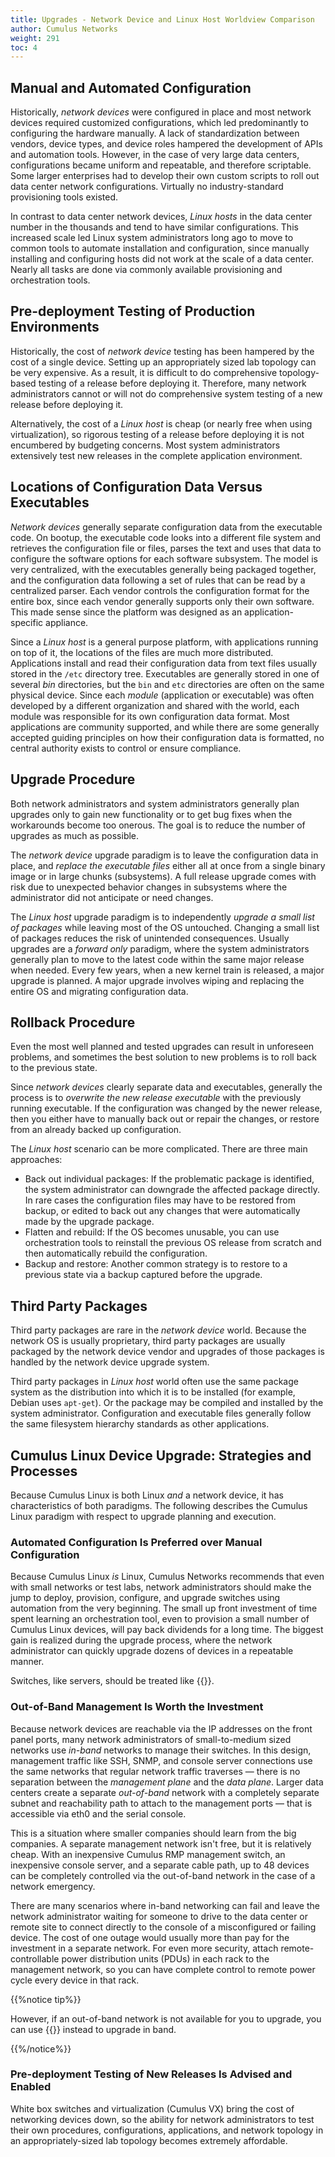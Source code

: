 ```yaml
---
title: Upgrades - Network Device and Linux Host Worldview Comparison
author: Cumulus Networks
weight: 291
toc: 4
---
```


## Manual and Automated Configuration

Historically, *network devices* were configured in place and most
network devices required customized configurations, which led
predominantly to configuring the hardware manually. A lack of
standardization between vendors, device types, and device roles hampered
the development of APIs and automation tools. However, in the case of
very large data centers, configurations became uniform and repeatable,
and therefore scriptable. Some larger enterprises had to develop their
own custom scripts to roll out data center network configurations.
Virtually no industry-standard provisioning tools existed.

In contrast to data center network devices, *Linux hosts* in the data
center number in the thousands and tend to have similar configurations.
This increased scale led Linux system administrators long ago to move to
common tools to automate installation and configuration, since manually
installing and configuring hosts did not work at the scale of a data
center. Nearly all tasks are done via commonly available provisioning
and orchestration tools.

## Pre-deployment Testing of Production Environments

Historically, the cost of *network device* testing has been hampered by
the cost of a single device. Setting up an appropriately sized lab
topology can be very expensive. As a result, it is difficult to do
comprehensive topology-based testing of a release before deploying it.
Therefore, many network administrators cannot or will not do
comprehensive system testing of a new release before deploying it.

Alternatively, the cost of a *Linux host* is cheap (or nearly free when
using virtualization), so rigorous testing of a release before deploying
it is not encumbered by budgeting concerns. Most system administrators
extensively test new releases in the complete application environment.

## Locations of Configuration Data Versus Executables

*Network devices* generally separate configuration data from the
executable code. On bootup, the executable code looks into a different
file system and retrieves the configuration file or files, parses the
text and uses that data to configure the software options for each
software subsystem. The model is very centralized, with the executables
generally being packaged together, and the configuration data following
a set of rules that can be read by a centralized parser. Each vendor
controls the configuration format for the entire box, since each vendor
generally supports only their own software. This made sense since the
platform was designed as an application-specific appliance.

Since a *Linux host* is a general purpose platform, with applications
running on top of it, the locations of the files are much more
distributed. Applications install and read their configuration data from
text files usually stored in the `/etc` directory tree. Executables are
generally stored in one of several *bin* directories, but the `bin` and
`etc` directories are often on the same physical device. Since
each *module* (application or executable) was often developed by a
different organization and shared with the world, each module was
responsible for its own configuration data format. Most applications are
community supported, and while there are some generally accepted guiding
principles on how their configuration data is formatted, no central
authority exists to control or ensure compliance.  

## Upgrade Procedure

Both network administrators and system administrators generally plan
upgrades only to gain new functionality or to get bug fixes when the
workarounds become too onerous. The goal is to reduce the number of
upgrades as much as possible.

The *network device* upgrade paradigm is to leave the configuration data
in place, and *replace the executable files* either all at once from a
single binary image or in large chunks (subsystems). A full release
upgrade comes with risk due to unexpected behavior changes in subsystems
where the administrator did not anticipate or need changes.

The *Linux host* upgrade paradigm is to independently *upgrade a small
list of packages* while leaving most of the OS untouched. Changing a
small list of packages reduces the risk of unintended consequences.
Usually upgrades are a *forward only* paradigm, where the system
administrators generally plan to move to the latest code within the same
major release when needed. Every few years, when a new kernel train is
released, a major upgrade is planned. A major upgrade involves wiping
and replacing the entire OS and migrating configuration data.

## Rollback Procedure

Even the most well planned and tested upgrades can result in unforeseen
problems, and sometimes the best solution to new problems is to roll
back to the previous state.

Since *network devices* clearly separate data and executables, generally
the process is to *overwrite the new release executable* with the
previously running executable. If the configuration was changed by the
newer release, then you either have to manually back out or repair the
changes, or restore from an already backed up configuration.

The *Linux host* scenario can be more complicated. There are three main approaches:

- Back out individual packages: If the problematic package is identified, the system administrator can downgrade the affected package directly. In rare cases the configuration files may have to be restored from backup, or edited to back out any changes that were automatically made by the upgrade package.
- Flatten and rebuild: If the OS becomes unusable, you can use orchestration tools to reinstall the previous OS release from scratch and then automatically rebuild the configuration.
- Backup and restore: Another common strategy is to restore to a previous state via a backup captured before the upgrade.

## Third Party Packages

Third party packages are rare in the *network device* world. Because the
network OS is usually proprietary, third party packages are usually
packaged by the network device vendor and upgrades of those packages is
handled by the network device upgrade system.

Third party packages in *Linux host* world often use the same package
system as the distribution into which it is to be installed (for
example, Debian uses `apt-get`). Or the package may be compiled and
installed by the system administrator. Configuration and executable
files generally follow the same filesystem hierarchy standards as other
applications.

## Cumulus Linux Device Upgrade: Strategies and Processes

Because Cumulus Linux is both Linux *and* a network device, it has
characteristics of both paradigms. The following describes the Cumulus
Linux paradigm with respect to upgrade planning and execution.

### Automated Configuration Is Preferred over Manual Configuration

Because Cumulus Linux *is* Linux, Cumulus Networks recommends that even
with small networks or test labs, network administrators should make the
jump to deploy, provision, configure, and upgrade switches using
automation from the very beginning. The small up front investment of
time spent learning an orchestration tool, even to provision a small
number of Cumulus Linux devices, will pay back dividends for a long
time. The biggest gain is realized during the upgrade process, where the
network administrator can quickly upgrade dozens of devices in a
repeatable manner.

Switches, like servers, should be treated like {{<exlink url="https://www.google.com/search?q=cattle+not+pets" text="cattle, not pets">}}.

### Out-of-Band Management Is Worth the Investment

Because network devices are reachable via the IP addresses on the front
panel ports, many network administrators of small-to-medium sized
networks use *in-band* networks to manage their switches. In this
design, management traffic like SSH, SNMP, and console server
connections use the same networks that regular network traffic traverses
— there is no separation between the *management plane* and the *data
plane*. Larger data centers create a separate *out-of-band* network with
a completely separate subnet and reachability path to attach to the
management ports — that is accessible via eth0 and the serial console.

This is a situation where smaller companies should learn from the big
companies. A separate management network isn't free, but it is
relatively cheap. With an inexpensive Cumulus RMP management switch, an
inexpensive console server, and a separate cable path, up to 48 devices
can be completely controlled via the out-of-band network in the case of
a network emergency.  

There are many scenarios where in-band networking can fail and leave the
network administrator waiting for someone to drive to the data center or
remote site to connect directly to the console of a misconfigured or
failing device. The cost of one outage would usually more than pay for
the investment in a separate network. For even more security, attach
remote-controllable power distribution units (PDUs) in each rack to the
management network, so you can have complete control to remote power
cycle every device in that rack.

{{%notice tip%}}

However, if an out-of-band network is not available for you to upgrade, you can use {{<link url="Using-dtach-for-In-band-apt-get-Upgrades" text="the dtach tool">}} instead to upgrade in band.

{{%/notice%}}

### Pre-deployment Testing of New Releases Is Advised and Enabled

White box switches and virtualization (Cumulus VX) bring the cost of
networking devices down, so the ability for network administrators to
test their own procedures, configurations, applications, and network
topology in an appropriately-sized lab topology becomes extremely
affordable.
